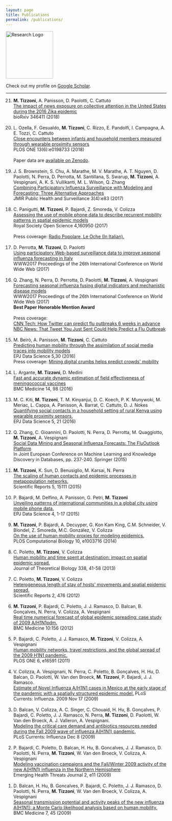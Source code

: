 ```yaml
---
layout: page
title: Publications
permalink: /publications/
---
```


<img src="{{ site.baseurl }}/assets/icons/pencil.svg" title="Research Logo" class="profile" height="148" width="148">


Check out my profile on [Google Scholar](https://scholar.google.it/citations?user=92m8xL8AAAAJ&hl=it).

<hr>

<ol reversed>


  <li><strong>M. Tizzoni</strong>, A. Panisson, D. Paolotti, C. Cattuto <br>
  <a href="https://www.biorxiv.org/content/early/2018/06/17/346411">The impact of news exposure on collective attention in the United States during the 2016 Zika epidemic</a><br>
  bioRxiv 346411 (2018)<br>
  <br>

  <li>L. Ozella, F. Gesualdo, <strong>M. Tizzoni</strong>, C. Rizzo, E. Pandolfi, I. Campagna, A. E. Tozzi, C. Cattuto <br>
  <a href="http://journals.plos.org/plosone/article?id=10.1371/journal.pone.0198733">Close encounters between infants and household members measured through wearable proximity sensors</a><br>
  PLOS ONE  13(6):e0198733 (2018)<br>
  <br>
  Paper data are <a href="https://zenodo.org/record/1255839#.WxmPF1OFPdQ">available on Zenodo</a>.
  </li>
  <br>

  <li>J. S. Brownstein, S. Chu, A. Marathe, M. V. Marathe, A. T. Nguyen,  D. Paolotti, N. Perra, D. Perrotta, M. Santillana, S. Swarup, <strong>M. Tizzoni</strong>, A. Vespignani, A. K. S. Vullikanti, M. L. Wilson, Q. Zhang <br>
  <a href="http://publichealth.jmir.org/2017/4/e83/">Combining Participatory Influenza Surveillance with Modeling and Forecasting: Three Alternative Approaches</a><br>
  JMIR Public Health and Surveillance 3(4):e83 (2017)<br>
  <br>

  <li>C. Panigutti, <strong>M. Tizzoni</strong>, P. Bajardi, Z. Smoreda, V. Colizza <br>
  <a href="http://rsos.royalsocietypublishing.org/content/4/5/160950/">Assessing the use of mobile phone data to describe recurrent mobility patterns in spatial epidemic models </a><br>
  Royal Society Open Science 4,160950 (2017)<br>
  <br>
  Press coverage: <a href="http://www.radiopopolare.it/podcast/le-oche-di-ven-1905/">Radio Popolare, Le Oche (In Italian).</a><br>
  </li>
  <br>

  <li>D. Perrotta, <strong>M. Tizzoni</strong>, D. Paolotti<br>
  <a href="http://papers.www2017.com.au.s3-website-ap-southeast-2.amazonaws.com/proceedings/p303.pdf">Using participatory Web-based surveillance data to improve seasonal influenza forecasting in Italy</a><br>
  WWW2017 Proceedings of the 26th International Conference on World Wide Web (2017)<br>
  </li>
  <br>

  <li>Q. Zhang, N. Perra, D. Perrotta, D. Paolotti, <strong>M. Tizzoni</strong>, A. Vespignani<br>
  <a href="http://papers.www2017.com.au.s3-website-ap-southeast-2.amazonaws.com/proceedings/p311.pdf">Forecasting seasonal influenza fusing digital indicators and mechanistic disease models</a><br>
  WWW2017 Proceedings of the 26th International Conference on World Wide Web (2017)<br>
  <strong>Best Paper Honorable Mention Award</strong><br>
  <br>
  Press coverage: <br>
  <a href="http://money.cnn.com/2017/05/11/technology/tracking-flu-twitter/index.html">CNN Tech: How Twitter can predict flu outbreaks 6 weeks in advance</a><br>
  <a href="http://www.nbcnews.com/mach/technology/tweet-you-just-sent-could-help-predict-flu-outbreak-n761226">NBC News: That Tweet You Just Sent Could Help Predict a Flu Outbreak</a><br>
  </li>
  <br>

  <li>M. Beirò, A. Panisson, <strong>M. Tizzoni</strong>, C. Cattuto<br>
  <a href="https://epjdatascience.springeropen.com/articles/10.1140/epjds/s13688-016-0092-2">Predicting human mobility through the assimilation of social media traces into mobility models</a><br>
  EPJ Data Science 5,30 (2016)<br>
  Press coverage: <a href="http://phys.org/news/2016-11-digital-crumbs-crowds-mobility.html">Mining digital crumbs helps predict crowds' mobility</a><br>
  </li>
  <br>

  <li>L. Argante, <strong>M. Tizzoni</strong>, D. Medini<br>
  <a href="http://bmcmedicine.biomedcentral.com/articles/10.1186/s12916-016-0642-2">Fast and accurate dynamic estimation of field effectiveness of meningococcal vaccines</a><br>
  BMC Medicine 14, 98 (2016)
  </li>
  <br>

  <li>M. C. Kiti, <strong>M. Tizzoni</strong>, T. M. Kinyanjui, D. C. Koech, P. K. Munywoki, M. Meriac, L. Cappa, A. Panisson, A. Barrat, C. Cattuto, D. J. Nokes<br>
  <a href="http://epjdatascience.springeropen.com/articles/10.1140/epjds/s13688-016-0084-2">Quantifying social contacts in a household setting of rural Kenya using wearable proximity sensors.</a><br>
  EPJ Data Science 5, 21 (2016)
  </li>
  <br>

  <li>Q. Zhang, C. Gioannini, D. Paolotti, N. Perra, D. Perrotta, M. Quaggiotto, <strong>M. Tizzoni</strong>, A. Vespignani<br>
  <a href="http://link.springer.com/chapter/10.1007/978-3-319-23461-8_21">Social Data Mining and Seasonal Influenza Forecasts: The FluOutlook Platform</a><br>
  In Joint European Conference on Machine Learning and Knowledge Discovery in Databases, pp. 237-240. Springer (2015)
  </li>
  <br>

  <li><strong>M. Tizzoni</strong>, K. Sun, D. Benusiglio, M. Karsai, N. Perra<br>
  <a href="http://www.nature.com/articles/srep15111">The scaling of human contacts and epidemic processes in metapopulation networks.</a><br>
  Scientific Reports 5, 15111 (2015)
  </li>
  <br>

  <li>P. Bajardi, M. Delfino, A. Panisson, G. Petri, <strong>M. Tizzoni</strong> <br>
  <a href="http://www.epjdatascience.com/content/4/1/3">Unveiling patterns of international communities in a global city using mobile phone data.</a><br>
  EPJ Data Science 4, 1-17 (2015)</li>
  <br>

  <li><strong>M. Tizzoni</strong>, P. Bajardi, A. Decuyper, G. Kon Kam King, C.M. Schneider, V. Blondel, Z. Smoreda, M.C. Gonz&aacute;lez, V. Colizza<br>
  <a href="http://journals.plos.org/ploscompbiol/article?id=10.1371/journal.pcbi.1003716">On the use of human mobility proxies for modeling epidemics.</a><br>
  PLOS Computational Biology 10, e1003716 (2014)
  </li>
  <br>

  <li>C. Poletto, <strong>M. Tizzoni</strong>, V. Colizza<br>
  <a href="http://www.sciencedirect.com/science/article/pii/S0022519313004062">Human mobility and time spent at destination: impact on spatial epidemic spread.</a><br>
  Journal of Theoretical Biology 338, 41-58 (2013)
  </li>
  <br>

  <li>C. Poletto, <strong>M. Tizzoni</strong>, V. Colizza<br>
  <a href="http://www.nature.com/articles/srep00476?WT.ec_id=SREP-631-20120702">Heterogeneous length of stay of hosts' movements and spatial epidemic spread.</a><br>
  Scientific Reports  2, 476  (2012)
  </li>
  <br>

  <li><strong>M. Tizzoni</strong>, P. Bajardi,  C. Poletto, J. J. Ramasco, D. Balcan, B. Gonçalves, N. Perra, V. Colizza, A. Vespignani<br>
  <a href="http://www.biomedcentral.com/1741-7015/10/165/abstract">Real time numerical forecast of global epidemic spreading: case study of 2009 A/H1N1pdm.</a><br>
  BMC Medicine 10:156 (2012)
  </li>
  <br>

  <li> P. Bajardi, C. Poletto, J. J. Ramasco, <strong>M. Tizzoni</strong>, V. Colizza, A. Vespignani<br>
  <a href="http://journals.plos.org/plosone/article?id=10.1371/journal.pone.0016591">Human mobility networks, travel restrictions, and the global spread of the 2009 H1N1 pandemic.</a><br>
  PLOS ONE  6, e16591 (2011)
  </li>
  <br>

  <li>V. Colizza, A. Vespignani, N. Perra, C. Poletto, B. Gonçalves, H. Hu, D. Balcan, D. Paolotti, W. Van den Broeck, <strong>M. Tizzoni</strong>, P. Bajardi, J. J. Ramasco.<br>
  <a href="http://currents.plos.org/influenza/article/estimate-of-novel-influenza-ah1n1-cases-in-mexico-at-the-early-stage-of-the-pandemic-with-a-spatially-structured-epidemic-model/">Estimate of Novel Influenza A/H1N1 cases in Mexico at the early stage of the pandemic with a spatially structured epidemic model.</a>
  PLoS Currents: Influenza. 2009 Nov 17 (2009)
  </li>
  <br>

  <li>D. Balcan, V. Colizza, A. C. Singer, C. Chouaid, H. Hu, B. Gonçalves, P. Bajardi, C. Poletto, J. J. Ramasco, N. Perra, <strong>M. Tizzoni</strong>, D. Paolotti, W. Van den Broeck, A. J. Valleron, A. Vespignani.<br>
  <a href="http://currents.plos.org/influenza/article/modeling-the-critical-care-demand-and-antibiotics-resources-needed-during-the-fall-2009-wave-of-influenza-ah1n1-pandemic/">Modeling the critical care demand and antibiotics resources needed during the Fall 2009 wave of influenza A(H1N1) pandemic.</a><br>
  PLoS Currents: Influenza Dec 8 (2009)
  </li>
  <br>

  <li>P. Bajardi, C. Poletto, D. Balcan, H. Hu, B. Goncalves, J. J. Ramasco, D. Paolotti, N. Perra, <strong>M. Tizzoni</strong>, W. Van den Broeck, V. Colizza, A. Vespignani<br>
  <a href="http://www.eht-journal.net/index.php/ehtj/article/view/7093">Modeling vaccination campaigns and the Fall/Winter 2009 activity of the new A(H1N1) influenza in the Northern Hemisphere</a><br>
  Emerging Health Threats Journal 2, e11 (2009)
  </li>
  <br>

  <li>D. Balcan, H. Hu, B. Goncalves, P. Bajardi, C. Poletto, J. J. Ramasco, D. Paolotti, N. Perra, <strong>M. Tizzoni</strong>, W. Van den Broeck, V. Colizza, A. Vespignani<br>
  <a href="http://www.biomedcentral.com/1741-7015/7/45">Seasonal transmission potential and activity peaks of the new influenza A(H1N1): a Monte Carlo likelihood analysis based on human mobility.</a><br>
  BMC Medicine 7, 45 (2009)
  </li>


</ol>
